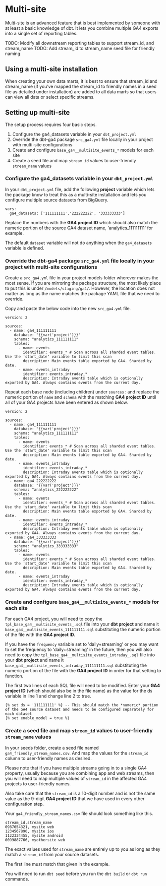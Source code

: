 # Multi-site

Multi-site is an advanced feature that is best implemented by someone with at least a basic knowledge of dbt. It lets you combine multiple GA4 exports into a single set of reporting tables.

TODO: Modify all downstream reporting tables to support stream_id, and stream_name
TODO: Add stream_id to stream_name seed file for friendly naming

## Using a multi-site installation

When creating your own data marts, it is best to ensure that stream_id and stream_name (if you've mapped the stream_id to friendly names in a seed file as detailed under installation) are added to all data marts so that users can view all data or select specific streams.

## Setting up multi-site

The setup process requires four basic steps.

1. Configure the ga4_datasets variable in your `dbt_project.yml`
2. Override the dbt-ga4 package `src_ga4.yml` file locally in your project with multi-site configurations
3. Create and configure `base_ga4__multisite_events_*` models for each site
4. Create a seed file and map `stream_id` values to user-friendly `stream_name` values

### Configure the ga4_datasets variable in your `dbt_project.yml`

In your `dbt_project.yml` file, add the following **project** variable which lets the package know to treat this as a multi-site installation and lets you configure multiple source datasets from BigQuery.

```
vars:
  ga4_datasets: ['111111111','222222222', '333333333']
```

Replace the numbers with the **GA4 project ID** which should also match the numeric portion of the source GA4 dataset name, 'analytics_111111111' for example.

The default `dataset` variable will not do anything when the `ga4_datasets` variable is defined.

### Override the dbt-ga4 package `src_ga4.yml` file locally in your project with multi-site configurations

Create a `src_ga4.yml` file in your project models folder wherever makes the most sense. If you are mirroring the package structure, the most likely place to put this is under `/models/staging/ga4/`. However, the location does not matter as long as the name matches the package YAML file that we need to override.

Copy and paste the below code into the new `src_ga4.yml` file.

```
version: 2

sources:
  - name: ga4_111111111
    database: "{{var('project')}}" 
    schema: "analytics_111111111" 
    tables:
      - name: events
        identifier: events_* # Scan across all sharded event tables. Use the 'start_date' variable to limit this scan
        description: Main events table exported by GA4. Sharded by date. 
      - name: events_intraday
        identifier: events_intraday_*
        description: Intraday events table which is optionally exported by GA4. Always contains events from the current day.
```

Repeat each base node (including children) under `sources:` and replace the numeric portion of `name` and `schema` with the matching **GA4 project ID** until all of your GA4 projects have been entered as shown below.

```
version: 2

sources:
  - name: ga4_111111111
    database: "{{var('project')}}" 
    schema: "analytics_111111111" 
    tables:
      - name: events
        identifier: events_* # Scan across all sharded event tables. Use the 'start_date' variable to limit this scan
        description: Main events table exported by GA4. Sharded by date. 
      - name: events_intraday
        identifier: events_intraday_*
        description: Intraday events table which is optionally exported by GA4. Always contains events from the current day.
  - name: ga4_222222222
    database: "{{var('project')}}" 
    schema: "analytics_222222222"
    tables:
      - name: events
        identifier: events_* # Scan across all sharded event tables. Use the 'start_date' variable to limit this scan
        description: Main events table exported by GA4. Sharded by date. 
      - name: events_intraday
        identifier: events_intraday_*
        description: Intraday events table which is optionally exported by GA4. Always contains events from the current day.
  - name: ga4_333333333
    database: "{{var('project')}}" 
    schema: "analytics_333333333"
    tables:
      - name: events
        identifier: events_* # Scan across all sharded event tables. Use the 'start_date' variable to limit this scan
        description: Main events table exported by GA4. Sharded by date. 
      - name: events_intraday
        identifier: events_intraday_*
        description: Intraday events table which is optionally exported by GA4. Always contains events from the current day.
```

### Create and configure `base_ga4__multisite_events_*` models for each site

For each GA4 project, you will need to copy the `tpl_base_ga4__multisite_events_.sql` file into your **dbt project** and name it `base_ga4__multisite_events_111111111.sql` substituting the numeric portion of the file with the **GA4 project ID**.

If you have the `frequency` variable set to 'daily+streaming' or you may want to set the frequency to 'daily+streaming' in the future, then you will also need to copy the `tpl_base_ga4__multisite_events_intraday_.sql` file into your **dbt project** and name it `base_ga4__multisite_events_intraday_111111111.sql` substituting the numeric portion of the file with the **GA4 project ID** in order for that setting to function.

The first two lines of each SQL file will need to be modified. Enter your **GA4 project ID** (which should also be in the file name) as the value for the ds variable in line 1 and change line 2 to true.

```
{% set ds = '111111111' %} -- This should match the *numeric* portion of the GA4 source dataset and needs to be configured separately for each dataset
{% set enable_model = true %}
```

### Create a seed file and map `stream_id` values to user-friendly `stream_name` values

In your seeds folder, create a seed file named `ga4_friendly_stream_names.csv`. And map the values for the `stream_id` column to user-friendly names as desired.

Please note that if you have multiple streams going in to a single GA4 property, usually because you are combining app and web streams, then you will need to map multiple values of `stream_id` in the affected GA4 projects to user-friendly names. 

Also take care that the `stream_id` is a 10-digit number and is not the same value as the 9-digit **GA4 project ID** that we have used in every other configuration step.

Your `ga4_friendly_stream_names.csv` file should look something like this.

```
stream_id,stream_name
0987654321, mysite web
1234567890, mysite ios
1122334455, mysite android
0099887766, myothersite web
```
The exact values used for `stream_name` are entirely up to you as long as they match a `stream_id` from your source datasets.

The first line must match that given in the example.

You will need to run `dbt seed` before you run the `dbt build` or `dbt run` commands.